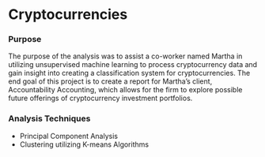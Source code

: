 # Cryptocurrencies

### Purpose 

The purpose of the analysis was to assist a co-worker named Martha in utilizing unsupervised machine learning to process cryptocurrency data and gain insight into creating a classification system for cryptocurrencies. The end goal of this project is to create a report for Martha’s client, Accountability Accounting, which allows for the firm to explore possible future offerings of cryptocurrency investment portfolios. 

### Analysis Techniques 

- Principal Component Analysis
- Clustering utilizing K-means Algorithms 
